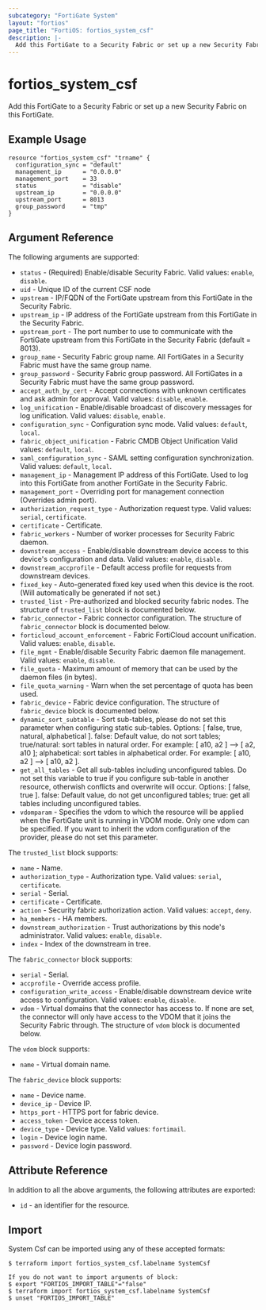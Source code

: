 ```yaml
---
subcategory: "FortiGate System"
layout: "fortios"
page_title: "FortiOS: fortios_system_csf"
description: |-
  Add this FortiGate to a Security Fabric or set up a new Security Fabric on this FortiGate.
---
```


# fortios_system_csf
Add this FortiGate to a Security Fabric or set up a new Security Fabric on this FortiGate.

## Example Usage

```hcl
resource "fortios_system_csf" "trname" {
  configuration_sync = "default"
  management_ip      = "0.0.0.0"
  management_port    = 33
  status             = "disable"
  upstream_ip        = "0.0.0.0"
  upstream_port      = 8013
  group_password     = "tmp"
}
```

## Argument Reference

The following arguments are supported:

* `status` - (Required) Enable/disable Security Fabric. Valid values: `enable`, `disable`.
* `uid` - Unique ID of the current CSF node
* `upstream` - IP/FQDN of the FortiGate upstream from this FortiGate in the Security Fabric.
* `upstream_ip` - IP address of the FortiGate upstream from this FortiGate in the Security Fabric.
* `upstream_port` - The port number to use to communicate with the FortiGate upstream from this FortiGate in the Security Fabric (default = 8013).
* `group_name` - Security Fabric group name. All FortiGates in a Security Fabric must have the same group name.
* `group_password` - Security Fabric group password. All FortiGates in a Security Fabric must have the same group password.
* `accept_auth_by_cert` - Accept connections with unknown certificates and ask admin for approval. Valid values: `disable`, `enable`.
* `log_unification` - Enable/disable broadcast of discovery messages for log unification. Valid values: `disable`, `enable`.
* `configuration_sync` - Configuration sync mode. Valid values: `default`, `local`.
* `fabric_object_unification` - Fabric CMDB Object Unification Valid values: `default`, `local`.
* `saml_configuration_sync` - SAML setting configuration synchronization. Valid values: `default`, `local`.
* `management_ip` - Management IP address of this FortiGate. Used to log into this FortiGate from another FortiGate in the Security Fabric.
* `management_port` - Overriding port for management connection (Overrides admin port).
* `authorization_request_type` - Authorization request type. Valid values: `serial`, `certificate`.
* `certificate` - Certificate.
* `fabric_workers` - Number of worker processes for Security Fabric daemon.
* `downstream_access` - Enable/disable downstream device access to this device's configuration and data. Valid values: `enable`, `disable`.
* `downstream_accprofile` - Default access profile for requests from downstream devices.
* `fixed_key` - Auto-generated fixed key used when this device is the root. (Will automatically be generated if not set.)
* `trusted_list` - Pre-authorized and blocked security fabric nodes. The structure of `trusted_list` block is documented below.
* `fabric_connector` - Fabric connector configuration. The structure of `fabric_connector` block is documented below.
* `forticloud_account_enforcement` - Fabric FortiCloud account unification. Valid values: `enable`, `disable`.
* `file_mgmt` - Enable/disable Security Fabric daemon file management. Valid values: `enable`, `disable`.
* `file_quota` - Maximum amount of memory that can be used by the daemon files (in bytes).
* `file_quota_warning` - Warn when the set percentage of quota has been used.
* `fabric_device` - Fabric device configuration. The structure of `fabric_device` block is documented below.
* `dynamic_sort_subtable` - Sort sub-tables, please do not set this parameter when configuring static sub-tables. Options: [ false, true, natural, alphabetical ]. false: Default value, do not sort tables; true/natural: sort tables in natural order. For example: [ a10, a2 ] --> [ a2, a10 ]; alphabetical: sort tables in alphabetical order. For example: [ a10, a2 ] --> [ a10, a2 ].
* `get_all_tables` - Get all sub-tables including unconfigured tables. Do not set this variable to true if you configure sub-table in another resource, otherwish conflicts and overwrite will occur. Options: [ false, true ]. false: Default value, do not get unconfigured tables; true: get all tables including unconfigured tables. 
* `vdomparam` - Specifies the vdom to which the resource will be applied when the FortiGate unit is running in VDOM mode. Only one vdom can be specified. If you want to inherit the vdom configuration of the provider, please do not set this parameter.

The `trusted_list` block supports:

* `name` - Name.
* `authorization_type` - Authorization type. Valid values: `serial`, `certificate`.
* `serial` - Serial.
* `certificate` - Certificate.
* `action` - Security fabric authorization action. Valid values: `accept`, `deny`.
* `ha_members` - HA members.
* `downstream_authorization` - Trust authorizations by this node's administrator. Valid values: `enable`, `disable`.
* `index` - Index of the downstream in tree.

The `fabric_connector` block supports:

* `serial` - Serial.
* `accprofile` - Override access profile.
* `configuration_write_access` - Enable/disable downstream device write access to configuration. Valid values: `enable`, `disable`.
* `vdom` - Virtual domains that the connector has access to. If none are set, the connector will only have access to the VDOM that it joins the Security Fabric through. The structure of `vdom` block is documented below.

The `vdom` block supports:

* `name` - Virtual domain name.

The `fabric_device` block supports:

* `name` - Device name.
* `device_ip` - Device IP.
* `https_port` - HTTPS port for fabric device.
* `access_token` - Device access token.
* `device_type` - Device type. Valid values: `fortimail`.
* `login` - Device login name.
* `password` - Device login password.


## Attribute Reference

In addition to all the above arguments, the following attributes are exported:
* `id` - an identifier for the resource.

## Import

System Csf can be imported using any of these accepted formats:
```
$ terraform import fortios_system_csf.labelname SystemCsf

If you do not want to import arguments of block:
$ export "FORTIOS_IMPORT_TABLE"="false"
$ terraform import fortios_system_csf.labelname SystemCsf
$ unset "FORTIOS_IMPORT_TABLE"
```
